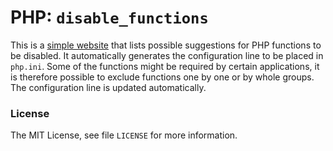PHP: `disable_functions`
========================

This is a [simple website](https://php.xmb.cz/disable-functions/) that lists possible suggestions for PHP functions to be disabled. It automatically generates the configuration line to be placed in `php.ini`. Some of the functions might be required by certain applications, it is therefore possible to exclude functions one by one or by whole groups. The configuration line is updated automatically.

### License

The MIT License, see file `LICENSE` for more information.
